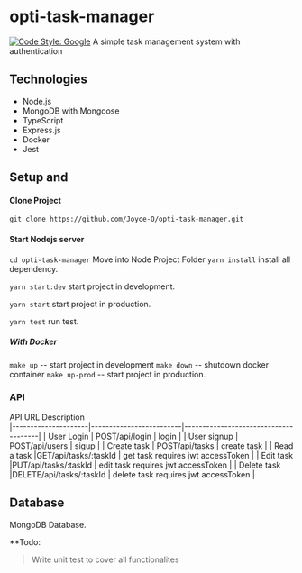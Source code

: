 # opti-task-manager
[![Code Style: Google](https://img.shields.io/badge/code%20style-google-blueviolet.svg)](https://github.com/google/gts)
 A simple task management system with authentication
 
 ## Technologies
* Node.js
* MongoDB with Mongoose
* TypeScript
* Express.js
* Docker
* Jest

## Setup and
 #### Clone Project

```shell
git clone https://github.com/Joyce-O/opti-task-manager.git
```

#### Start Nodejs server
`cd opti-task-manager` Move into Node Project Folder
`yarn install` install all dependency.


`yarn start:dev` start project in development.

`yarn start` start project in production.

`yarn test` run test.

##### With Docker 
`make up` -- start project in development
`make down` -- shutdown docker container
`make up-prod` -- start project in production.


### API

 API             URL                              Description             
|---------------------|-------------------------|--------------------------------------|
| User Login          | POST/api/login          | login                                |
| User  signup        | POST/api/users          | sigup                                |
| Create task         | POST/api/tasks          | create task                          |
| Read a task         |GET/api/tasks/:taskId    | get task requires jwt accessToken    |
| Edit task           |PUT/api/tasks/:taskId    | edit task requires jwt accessToken   |
| Delete task         |DELETE/api/tasks/:taskId | delete task requires jwt accessToken |


## Database

MongoDB Database.

**Todo:
> Write unit test to cover all functionalites



